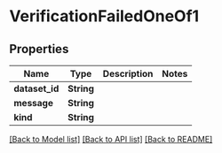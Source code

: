 # VerificationFailedOneOf1

## Properties

Name | Type | Description | Notes
------------ | ------------- | ------------- | -------------
**dataset_id** | **String** |  | 
**message** | **String** |  | 
**kind** | **String** |  | 

[[Back to Model list]](../README.md#documentation-for-models) [[Back to API list]](../README.md#documentation-for-api-endpoints) [[Back to README]](../README.md)


